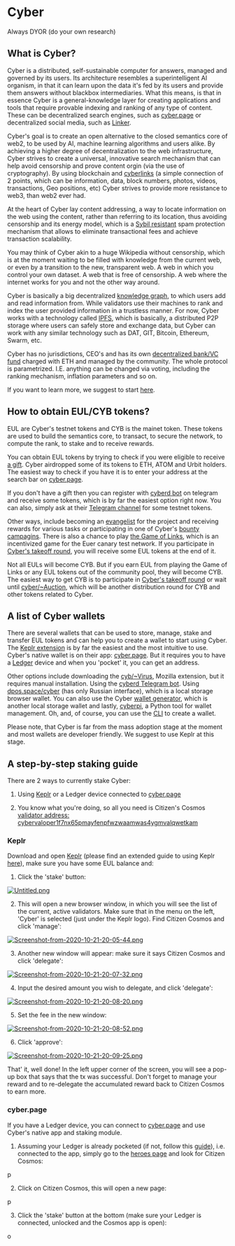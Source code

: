 # Cyber

Always DYOR (do your own research)

## What is Cyber?
Cyber is a distributed, self-sustainable computer for answers, managed and governed by its users. Its architecture resembles a superintelligent AI organism, in that it can learn upon the data it's fed by its users and provide them answers without blackbox intermediaries. What this means, is that in essence Cyber is a general-knowledge layer for creating applications and tools that require provable indexing and ranking of any type of content. These can be decentralized search engines, such as [cyber.page](https://cyber.page/) or decentralized social media, such as [Linker](https://cyber.page/brain).

Cyber's goal is to create an open alternative to the closed semantics core of web2, to be used by AI, machine learning algorithms and users alike. By achieving a higher degree of decentralization to the web infrastructure, Cyber strives to create a universal, innovative search mechanism that can help avoid censorship and prove content orgin (via the use of cryptography). By using blockchain and [cyberlinks](https://github.com/cybercongress/congress/blob/master/ecosystem/ELI-5%20FAQ.md#what-is-a-cyberlink) (a simple connection of 2 points, which can be information, data, block numbers, photos, videos, transactions, Geo positions, etc) Cyber strives to provide more resistance to web3, than web2 ever had.

At the heart of Cyber lay content addressing, a way to locate information on the web using the content, rather than referring to its location, thus avoiding censorship and its energy model, which is a [Sybil resistant](https://github.com/cybercongress/congress/blob/master/ecosystem/Cyber%20Homestead%20doc.md#technical-questions-in-plain-terms) spam protection mechanism that allows to eliminate transactional fees and achieve transaction scalability.

You may think of Cyber akin to a huge Wikipedia without censorship, which is at the moment waiting to be filled with knowledge from the current web, or even by a transition to the new, transparent web. A web in which you control your own dataset. A web that is free of censorship. A web where the internet works for you and not the other way around.

Cyber is basically a big decentralized [knowledge graph](https://github.com/cybercongress/congress/blob/master/ecosystem/Cyber%20Homestead%20doc.md#technical-questions-in-plain-terms), to which users add and read information from. While validators use their machines to rank and index the user provided information in a trustless manner. For now, Cyber works with a technology called [IPFS](https://ipfs.io/), which is basically, a distributed P2P storage where users can safely store and exchange data, but Cyber can work with any similar technology such as DAT, GIT, Bitcoin, Ethereum, Swarm, etc.

Cyber has no jurisdictions, CEO's and has its own [decentralized bank/VC fund](https://github.com/cybercongress/cyber-foundation) charged with ETH and managed by the community. The whole protocol is parametrized. I.E. anything can be changed via voting, including the ranking mechanism, inflation parameters and so on.

If you want to learn more, we suggest to start [here](https://cyber.page/brain/help).

## How to obtain EUL/CYB tokens?
EUL are Cyber's testnet tokens and CYB is the mainet token. These tokens are used to build the semantics core, to transact, to secure the network, to compute the rank, to stake and to receive rewards.

You can obtain EUL tokens by trying to check if you were eligible to receive [a gift](https://github.com/cybercongress/congress/blob/master/ecosystem/Cyber%20Homestead%20doc.md#claiming-the-gift). Cyber airdropped some of its tokens to ETH, ATOM and Urbit holders. The easiest way to check if you have it is to enter your address at the search bar on [cyber.page](https://cyber.page/search/gift).

If you don't have a gift then you can register with [cyberd bot](https://t.me/cyberdbot) on telegram and receive some tokens, which is by far the easiest option right now. You can also, simply ask at their [Telegram channel](https://t.me/fuckgoogle) for some testnet tokens.

Other ways, include becoming an [evangelist](https://cybercongress.ai/post/obep/) for the project and receiving rewards for various tasks or participating in one of Cyber's [bounty campagins](https://ai.cybercongress.ai/t/prop-10-description-discussion-tasks-rewards/110/12). There is also a chance to play [the Game of Links](https://cybercongress.ai/playing-gol/), which is an incentivized game for the Euer canary test network. If you participate in [Cyber's takeoff round](https://cybercongress.ai/how-to-donate/), you will receive some EUL tokens at the end of it.

Not all EULs will become CYB. But if you earn EUL from playing the Game of Links or any EUL tokens out of the community pool, they will become CYB. The easiest way to get CYB is to participate in [Cyber's takeoff round](https://cybercongress.ai/how-to-donate/) or wait until [cyber/~Auction](https://github.com/cybercongress/congress/blob/master/ecosystem/Cyber%20Homestead%20doc.md#cyberauction-or-auction), which will be another distribution round for CYB and other tokens related to Cyber.

## A list of Cyber wallets
There are several wallets that can be used to store, manage, stake and transfer EUL tokens and can help you to create a wallet to start using Cyber. The [Keplr extension](https://chrome.google.com/webstore/detail/keplr/dmkamcknogkgcdfhhbddcghachkejeap?hl=en) is by far the easiest and the most intuitive to use. Cyber's native wallet is on their app: [cyber.page](https://cyber.page/pocket). But it requires you to have a [Ledger](https://www.ledger.com/) device and when you 'pocket' it, you can get an address.

Other options include downloading the [cyb/~Virus](https://github.com/CipherDogs/cyb-virus), Mozilla extension, but it requires manual installation. Using the [cyberd Telegram bot](https://t.me/cyberdbot). Using [dpos.space/cyber](https://dpos.space/cyber) (has only Russian interface), which is a local storage browser wallet. You can also use the Cyber [wallet generator](https://crates.io/crates/cyber-wallet-generator), which is another local storage wallet and lastly, [cyberpi](https://pypi.org/project/cyberpy/), a Python tool for wallet management. Oh, and, of course, you can use the [CLI](https://cybercongress.ai/docs/go-cyber/ultimate-commands-guide/) to create a wallet.

Please note, that Cyber is far from the mass adoption stage at the moment and most wallets are developer friendly. We suggest to use Keplr at this stage.
## A step-by-step staking guide
There are 2 ways to currently stake Cyber:

1) Using [Keplr](https://github.com/citizen-cosmos/Staking/blob/main/Cyber.md#keplr) or a Ledger device connected to [cyber.page](https://github.com/citizen-cosmos/Staking/blob/main/Cyber.md#cyberpage)

2) You know what you're doing, so all you need is Citizen's Cosmos [validator address: cybervaloper1f7nx65pmayfenpfwzwaamwas4ygmvalqwetkam](https://cyber.page/network/euler/hero/cybervaloper1f7nx65pmayfenpfwzwaamwas4ygmvalqwetkam)

### Keplr
Download and open [Keplr](https://chrome.google.com/webstore/detail/keplr/dmkamcknogkgcdfhhbddcghachkejeap) (please find an extended guide to using Keplr [here](https://medium.com/@catdotfish/how-to-use-keplr-wallet-40afc80907f6)), make sure you have some EUL balance and:

1) Click the 'stake' button:

[![Untitled.png](https://i.postimg.cc/QdPs0NRV/Untitled.png)](https://postimg.cc/DSqtzhfK)

2) This will open a new browser window, in which you will see the list of the current, active validators. Make sure that in the menu on the left, 'Cyber' is selected (just under the Keplr logo). Find Citizen Cosmos and click 'manage':

[![Screenshot-from-2020-10-21-20-05-44.png](https://i.postimg.cc/7YhvCGLd/Screenshot-from-2020-10-21-20-05-44.png)](https://postimg.cc/Dm9pHzLP)

3) Another new window will appear: make sure it says Citizen Cosmos and click 'delegate':

[![Screenshot-from-2020-10-21-20-07-32.png](https://i.postimg.cc/x1L6qnLB/Screenshot-from-2020-10-21-20-07-32.png)](https://postimg.cc/ZWK8Mk7L)

4) Input the desired amount you wish to delegate, and click 'delegate':

[![Screenshot-from-2020-10-21-20-08-20.png](https://i.postimg.cc/43Bbhdy2/Screenshot-from-2020-10-21-20-08-20.png)](https://postimg.cc/WDqJBsM0)

5) Set the fee in the new window:

[![Screenshot-from-2020-10-21-20-08-52.png](https://i.postimg.cc/PfBcq6Bp/Screenshot-from-2020-10-21-20-08-52.png)](https://postimg.cc/8smwKbkN)

6) Click 'approve':

[![Screenshot-from-2020-10-21-20-09-25.png](https://i.postimg.cc/N0fCnZrV/Screenshot-from-2020-10-21-20-09-25.png)](https://postimg.cc/CRX4BP7H)

That' it, well done! In the left upper corner of the screen, you will see a pop-up box that says that the tx was successful. Don't forget to manage your reward and to re-delegate the accumulated reward back to Citizen Cosmos to earn more.

### cyber.page
If you have a Ledger device, you can connect to [cyber.page](https://cyber.page/pocket) and use Cyber's native app and staking module.

1) Assuming your Ledger is already pocketed (if not, follow this [guide](https://github.com/cybercongress/congress/blob/master/ecosystem/Cyber%20Homestead%20doc.md#creating-a-cyber-wallet)), i.e. connected to the app, simply go to the [heroes page](https://cyber.page/heroes) and look for Citizen Cosmos:

p

2) Click on Citizen Cosmos, this will open a new page:

p

3) Click the 'stake' button at the bottom (make sure your Ledger is connected, unlocked and the Cosmos app is open):

o
